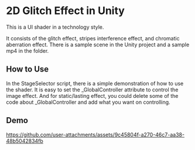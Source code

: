 # 2D Glitch Effect in Unity

This is a UI shader in a technology style.

It consists of the glitch effect, stripes interference effect, and chromatic aberration effect. There is a sample scene in the Unity project and a sample mp4 in the folder. 

## How to Use

In the StageSelector script, there is a simple demonstration of how to use the shader. It is easy to set the _GlobalController attribute to control the image effect. And for static/lasting effect, you could delete some of the code about _GlobalController and add what you want on controlling. 

## Demo
https://github.com/user-attachments/assets/9c45804f-a270-46c7-aa38-48b5042834fb


